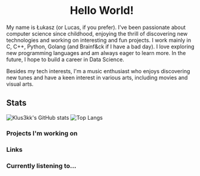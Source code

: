 <h1 align="center">Hello World!</h1>
My name is Łukasz (or Lucas, if you prefer). I've been passionate about computer science since childhood, enjoying the thrill of discovering new technologies and working on interesting and fun projects. I work mainly in C, C++, Python, Golang (and Brainf&ck if I have a bad day). I love exploring new programming languages and am always eager to learn more. In the future, I hope to build a career in Data Science.

Besides my tech interests, I'm a music enthusiast who enjoys discovering new tunes and have a keen interest in various arts, including movies and visual arts.

## Stats
![Klus3kk's GitHub stats](https://github-readme-stats.vercel.app/api?username=Klus3kk&theme=tokyonight) ![Top Langs](https://github-readme-stats.vercel.app/api/top-langs/?username=Klus3kk&size_weight=0.5&count_weight=0.5&theme=tokyonight) 

### Projects I'm working on


### Links



### Currently listening to...
